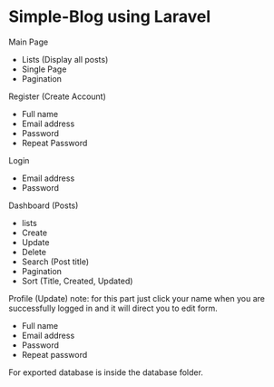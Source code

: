 # Simple-Blog using Laravel

Main Page 
<ul>
    <li>Lists (Display all posts)</li>
    <li>Single Page</li>
    <li>Pagination</li>
</ul>

Register (Create Account)
<ul>
    <li>Full name</li>
    <li>Email address</li>
    <li>Password</li>
    <li>Repeat Password</li>
</ul>

Login
<ul>
    <li>Email address</li>
    <li>Password</li>
</ul>

Dashboard (Posts)
<ul>
    <li>lists</li>  
    <li>Create </li>
    <li> Update</li>
    <li>Delete</li>
    <li>Search (Post title)</li>
    <li>Pagination </li>
    <li>Sort (Title, Created, Updated)</li>
</ul>
Profile (Update) note: for this part just click your name when you are successfully logged in and it will direct you to edit form.
<ul>
    <li>Full name</li>
    <li>Email address</li>
    <li>Password</li>
    <li>Repeat password</li>
</ul>

For exported database is inside the database folder.
        

